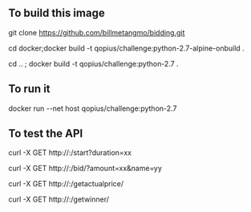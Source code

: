 ## To build this image
git clone https://github.com/billmetangmo/bidding.git

cd docker;docker build -t qopius/challenge:python-2.7-alpine-onbuild .

cd .. ; docker build -t qopius/challenge:python-2.7 .

## To run it
docker run --net host qopius/challenge:python-2.7

## To test the API
curl -X GET http://<IP>:<PORT>/start?duration=xx
 
curl -X GET http://<IP>:<PORT>/bid/<id>?amount=xx&name=yy
 
curl -X GET http://<IP>:<PORT>/getactualprice/<id>
 
curl -X GET http://<IP>:<PORT>/getwinner/<id>
 

